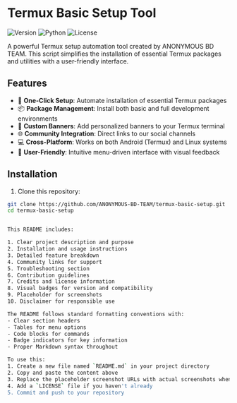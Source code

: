 # Termux Basic Setup Tool

![Version](https://img.shields.io/badge/version-1.0.2-blue.svg)
![Python](https://img.shields.io/badge/python-3.5+-yellow.svg)
![License](https://img.shields.io/badge/license-MIT-green.svg)

A powerful Termux setup automation tool created by ANONYMOUS BD TEAM. This script simplifies the installation of essential Termux packages and utilities with a user-friendly interface.

## Features

- 🚀 **One-Click Setup**: Automate installation of essential Termux packages
- 📦 **Package Management**: Install both basic and full development environments
- 🎨 **Custom Banners**: Add personalized banners to your Termux terminal
- 🌐 **Community Integration**: Direct links to our social channels
- 💻 **Cross-Platform**: Works on both Android (Termux) and Linux systems
- 🎯 **User-Friendly**: Intuitive menu-driven interface with visual feedback

## Installation

1. Clone this repository:
```bash
git clone https://github.com/ANONYMOUS-BD-TEAM/termux-basic-setup.git
cd termux-basic-setup


This README includes:

1. Clear project description and purpose
2. Installation and usage instructions
3. Detailed feature breakdown
4. Community links for support
5. Troubleshooting section
6. Contribution guidelines
7. Credits and license information
8. Visual badges for version and compatibility
9. Placeholder for screenshots
10. Disclaimer for responsible use

The README follows standard formatting conventions with:
- Clear section headers
- Tables for menu options
- Code blocks for commands
- Badge indicators for key information
- Proper Markdown syntax throughout

To use this:
1. Create a new file named `README.md` in your project directory
2. Copy and paste the content above
3. Replace the placeholder screenshot URLs with actual screenshots when available
4. Add a `LICENSE` file if you haven't already
5. Commit and push to your repository
